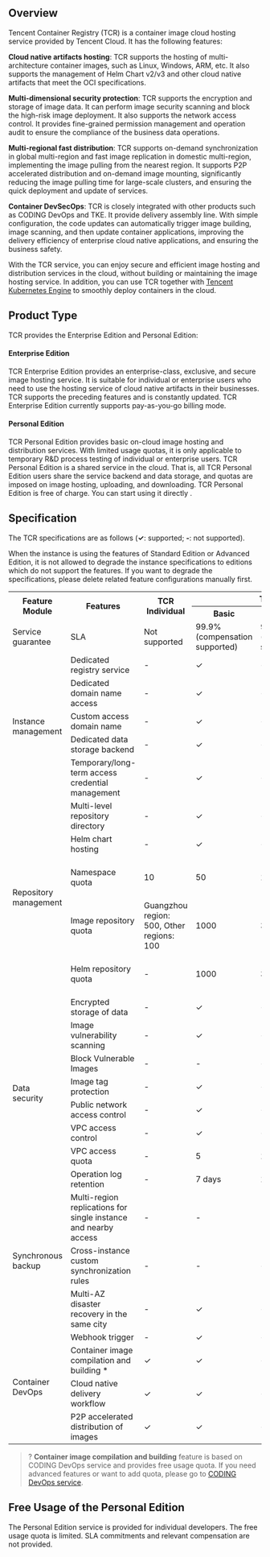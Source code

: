 ## Overview
Tencent Container Registry (TCR) is a container image cloud hosting service provided by Tencent Cloud. It has the following features:

**Cloud native artifacts hosting**: TCR supports the hosting of multi-architecture container images, such as Linux, Windows, ARM, etc. It also supports the management of Helm Chart v2/v3 and other cloud native artifacts that meet the OCI specifications.

**Multi-dimensional security protection**: TCR supports the encryption and storage of image data. It can perform image security scanning and block the high-risk image deployment. It also supports the network access control. It provides fine-grained permission management and operation audit to ensure the compliance of the business data operations.

**Multi-regional fast distribution**: TCR supports on-demand synchronization in global multi-region and fast image replication in domestic multi-region, implementing the image pulling from the nearest region. It supports P2P accelerated distribution and on-demand image mounting, significantly reducing the image pulling time for large-scale clusters, and ensuring the quick deployment and update of services.

**Container DevSecOps**: TCR is closely integrated with other products such as CODING DevOps and TKE. It provide delivery assembly line. With simple configuration, the code updates can automatically trigger image building, image scanning, and then update container applications, improving the delivery efficiency of enterprise cloud native applications, and ensuring the business safety.

With the TCR service, you can enjoy secure and efficient image hosting and distribution services in the cloud, without building or maintaining the image hosting service. In addition, you can use TCR together with [Tencent Kubernetes Engine](https://intl.cloud.tencent.com/document/product/457) to smoothly deploy containers in the cloud.  


## Product Type
TCR provides the Enterprise Edition and Personal Edition:

#### Enterprise Edition
TCR Enterprise Edition provides an enterprise-class, exclusive, and secure image hosting service. It is suitable for individual or enterprise users who need to use the hosting service of cloud native artifacts in their businesses. TCR supports the preceding features and is constantly updated. TCR Enterprise Edition currently supports pay-as-you-go billing mode.

#### Personal Edition
TCR Personal Edition provides basic on-cloud image hosting and distribution services. With limited usage quotas, it is only applicable to temporary R&D process testing of individual or enterprise users. TCR Personal Edition is a shared service in the cloud. That is, all TCR Personal Edition users share the service backend and data storage, and quotas are imposed on image hosting, uploading, and downloading. TCR Personal Edition is free of charge. You can start using it directly .

## Specification
The TCR specifications are as follows (**✓**: supported; **-**: not supported).

<dx-alert infotype="notice" title="">
When the instance is using the features of Standard Edition or Advanced Edition, it is not allowed to degrade the instance specifications to editions which do not support the features. If you want to degrade the specifications, please delete related feature configurations manually first.
</dx-alert>
<table>
<tbody><tr>
<th rowspan="2" style="
    width: 13%;
">Feature Module</th>
<th rowspan="2" style="
    width: 27%;
">Features</th>
<th rowspan="2" style="
    width: 5%;
">TCR Individual</th>
<th colspan="3" style="
    width: 55%;
">TCR Enterprise</th>
</tr>
<tr>
<th>Basic</th><th>Standard</th><th>Advanced</th>
</tr>
<tr>
<td rowspan="1">Service guarantee</td>
<td>SLA</td>
<td>Not supported</td><td>99.9% (compensation supported)</td><td>99.9% (compensation supported)</td><td>99.9% (compensation supported)</td>
</tr>
<tr>
<td rowspan="5">Instance management</td>
<td>Dedicated registry service</td>
<td>-</td><td>✓</td><td>✓</td><td>✓</td>
</tr>
<tr>
<td>Dedicated domain name access</td>
<td>-</td><td>✓</td><td>✓</td><td>✓</td>
</tr>
<tr>
<td>Custom access domain name</td>
<td>-</td><td>✓</td><td>✓</td><td>✓</td>
</tr>
<tr>
<td>Dedicated data storage backend</td>
<td>-</td><td>✓</td><td>✓</td><td>✓</td>
</tr>
<tr>
<td>Temporary/long-term access credential management</td>
<td>-</td><td>✓</td><td>✓</td><td>✓</td>
</tr>
<tr>
<td rowspan="5">Repository management</td>
<td>Multi-level repository directory</td>
<td>-</td><td>✓</td><td>✓</td><td>✓</td>
</tr>
<tr>
<td>Helm chart hosting</td><td>-</td><td>✓</td><td>✓</td><td>✓</td>
</tr>
<tr>
<td>Namespace quota</td><td>10</td><td>50</td><td>100</td><td>500<br>Submit a ticket to increase the quota.</td>
</tr>
<tr>
<td>Image repository quota</td><td>Guangzhou region: 500, Other regions: 100</td><td>1000</td><td>3000</td><td>5000 <br>Submit a ticket to increase the quota.</td>
</tr>
<tr>
<td>Helm repository quota</td><td>-</td><td>1000</td><td>3000</td><td>5000 <br>Submit a ticket to increase the quota.</td>
</tr>
<tr>
<td rowspan="8">Data security</td>
<td>Encrypted storage of data</td>
<td>-</td><td>✓</td><td>✓</td><td>✓</td>
</tr>
<tr>
<td>Image vulnerability scanning</td><td>-</td><td>✓</td><td>✓</td><td>✓</td>
</tr>
<tr>
<td>Block Vulnerable Images</td><td>-</td><td>-</td><td>✓</td><td>✓</td>
</tr>
<tr>   
<td>Image tag protection</td><td>-</td><td>✓</td><td>✓</td><td>✓</td>
</tr>
<tr>
<td>Public network access control</td><td>-</td><td>✓</td><td>✓</td><td>✓</td>
</tr>
<tr>
<td>VPC access control</td><td>-</td><td>✓</td><td>✓</td><td>✓</td>
</tr>
<tr>
<td>VPC access quota</td><td>-</td><td>5</td><td>10</td><td>20</td>
</tr>
<tr>
<td>Operation log retention</td><td>-</td><td>7 days</td><td>15 days</td><td>30 days</td>
</tr>
<tr>
<td rowspan="3">Synchronous backup</td>
<td>Multi-region replications for single instance and nearby access</td>
<td>-</td><td>-</td><td>-</td><td>✓</td>
</tr>
<tr>
<td>Cross-instance custom synchronization rules</td><td>-</td><td>-</td><td>✓</td><td>✓</td>
</tr>
<tr>
<td>Multi-AZ disaster recovery in the same city</td><td>-</td><td>✓</td><td>✓</td><td>✓</td>
</tr>
<tr>
<td rowspan="5">Container DevOps</td>
</tr>
<tr>
<td>Webhook trigger</td><td>-</td><td>✓</td><td>✓</td><td>✓</td>
</tr>
<tr>
<td>Container image compilation and building *</td><td>✓</td><td>✓</td><td>✓</td><td>✓</td>
</tr>
<tr>
<td>Cloud native delivery workflow</td><td>✓</td><td>✓</td><td>✓</td><td>✓</td>
</tr>
<tr>
<td>P2P accelerated distribution of images</td><td>✓</td><td>✓</td><td>✓</td><td>✓</td>
</tr>
</tbody></table>

>? **Container image compilation and building** feature is based on CODING DevOps service and provides free usage quota. If you need advanced features or want to add quota, please go to [CODING DevOps service](https://console.cloud.tencent.com/coding).



## Free Usage of the Personal Edition
The Personal Edition service is provided for individual developers. The free usage quota is limited. SLA commitments and relevant compensation are not provided.
